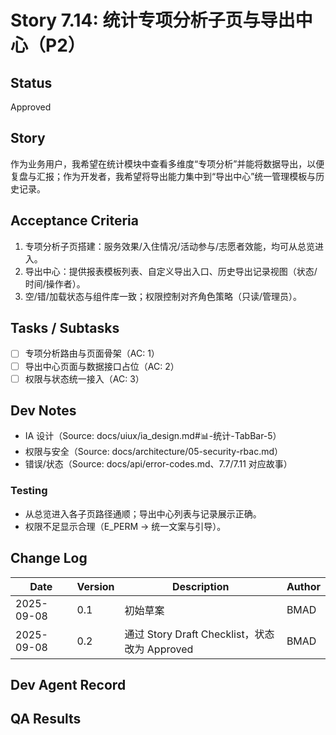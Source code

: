 # Story 7.14: 统计专项分析子页与导出中心（P2）

## Status
Approved

## Story
作为业务用户，我希望在统计模块中查看多维度“专项分析”并能将数据导出，以便复盘与汇报；作为开发者，我希望将导出能力集中到“导出中心”统一管理模板与历史记录。

## Acceptance Criteria
1. 专项分析子页搭建：服务效果/入住情况/活动参与/志愿者效能，均可从总览进入。
2. 导出中心：提供报表模板列表、自定义导出入口、历史导出记录视图（状态/时间/操作者）。
3. 空/错/加载状态与组件库一致；权限控制对齐角色策略（只读/管理员）。

## Tasks / Subtasks
- [ ] 专项分析路由与页面骨架（AC: 1）
- [ ] 导出中心页面与数据接口占位（AC: 2）
- [ ] 权限与状态统一接入（AC: 3）

## Dev Notes
- IA 设计（Source: docs/uiux/ia_design.md#📊-统计-TabBar-5）
- 权限与安全（Source: docs/architecture/05-security-rbac.md）
- 错误/状态（Source: docs/api/error-codes.md、7.7/7.11 对应故事）

### Testing
- 从总览进入各子页路径通顺；导出中心列表与记录展示正确。
- 权限不足显示合理（E_PERM → 统一文案与引导）。

## Change Log
| Date       | Version | Description                                  | Author |
|------------|---------|----------------------------------------------|--------|
| 2025-09-08 | 0.1     | 初始草案                                     | BMAD   |
| 2025-09-08 | 0.2     | 通过 Story Draft Checklist，状态改为 Approved | BMAD   |

## Dev Agent Record

## QA Results
